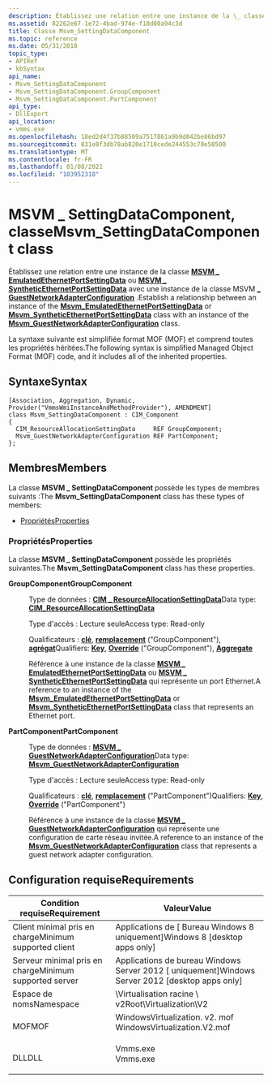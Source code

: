 ```yaml
---
description: Établissez une relation entre une instance de la \_ classe MSVM EmulatedEthernetPortSettingData ou MSVM \_ SyntheticEthernetPortSettingData avec une instance de la \_ classe MSVM GuestNetworkAdapterConfiguration.
ms.assetid: 82262e67-1e72-4bad-974e-f18d00a94c3d
title: Classe Msvm_SettingDataComponent
ms.topic: reference
ms.date: 05/31/2018
topic_type:
- APIRef
- kbSyntax
api_name:
- Msvm_SettingDataComponent
- Msvm_SettingDataComponent.GroupComponent
- Msvm_SettingDataComponent.PartComponent
api_type:
- DllExport
api_location:
- vmms.exe
ms.openlocfilehash: 18ed2d4f37b88509a7517861a9b9d842be86bd97
ms.sourcegitcommit: 831e8f3db78ab820e1710cede244553c70e50500
ms.translationtype: MT
ms.contentlocale: fr-FR
ms.lasthandoff: 01/08/2021
ms.locfileid: "103952318"
---
```

# <a name="msvm_settingdatacomponent-class"></a><span data-ttu-id="e328e-103">MSVM \_ SettingDataComponent, classe</span><span class="sxs-lookup"><span data-stu-id="e328e-103">Msvm\_SettingDataComponent class</span></span>

<span data-ttu-id="e328e-104">Établissez une relation entre une instance de la classe [**MSVM \_ EmulatedEthernetPortSettingData**](msvm-emulatedethernetportsettingdata.md) ou [**MSVM \_ SyntheticEthernetPortSettingData**](msvm-syntheticethernetportsettingdata.md) avec une instance de la classe MSVM [**\_ GuestNetworkAdapterConfiguration**](msvm-guestnetworkadapterconfiguration.md) .</span><span class="sxs-lookup"><span data-stu-id="e328e-104">Establish a relationship between an instance of the [**Msvm\_EmulatedEthernetPortSettingData**](msvm-emulatedethernetportsettingdata.md) or [**Msvm\_SyntheticEthernetPortSettingData**](msvm-syntheticethernetportsettingdata.md) class with an instance of the [**Msvm\_GuestNetworkAdapterConfiguration**](msvm-guestnetworkadapterconfiguration.md) class.</span></span>

<span data-ttu-id="e328e-105">La syntaxe suivante est simplifiée format MOF (MOF) et comprend toutes les propriétés héritées.</span><span class="sxs-lookup"><span data-stu-id="e328e-105">The following syntax is simplified Managed Object Format (MOF) code, and it includes all of the inherited properties.</span></span>

## <a name="syntax"></a><span data-ttu-id="e328e-106">Syntaxe</span><span class="sxs-lookup"><span data-stu-id="e328e-106">Syntax</span></span>

``` syntax
[Association, Aggregation, Dynamic, Provider("VmmsWmiInstanceAndMethodProvider"), AMENDMENT]
class Msvm_SettingDataComponent : CIM_Component
{
  CIM_ResourceAllocationSettingData     REF GroupComponent;
  Msvm_GuestNetworkAdapterConfiguration REF PartComponent;
};
```

## <a name="members"></a><span data-ttu-id="e328e-107">Membres</span><span class="sxs-lookup"><span data-stu-id="e328e-107">Members</span></span>

<span data-ttu-id="e328e-108">La classe **MSVM \_ SettingDataComponent** possède les types de membres suivants :</span><span class="sxs-lookup"><span data-stu-id="e328e-108">The **Msvm\_SettingDataComponent** class has these types of members:</span></span>

-   [<span data-ttu-id="e328e-109">Propriétés</span><span class="sxs-lookup"><span data-stu-id="e328e-109">Properties</span></span>](#properties)

### <a name="properties"></a><span data-ttu-id="e328e-110">Propriétés</span><span class="sxs-lookup"><span data-stu-id="e328e-110">Properties</span></span>

<span data-ttu-id="e328e-111">La classe **MSVM \_ SettingDataComponent** possède les propriétés suivantes.</span><span class="sxs-lookup"><span data-stu-id="e328e-111">The **Msvm\_SettingDataComponent** class has these properties.</span></span>

<dl> <dt>

<span data-ttu-id="e328e-112">**GroupComponent**</span><span class="sxs-lookup"><span data-stu-id="e328e-112">**GroupComponent**</span></span>
</dt> <dd> <dl> <dt>

<span data-ttu-id="e328e-113">Type de données : **[ **CIM \_ ResourceAllocationSettingData**](/previous-versions/windows/desktop/clushyperv/cim-resourceallocationsettingdata)**</span><span class="sxs-lookup"><span data-stu-id="e328e-113">Data type: **[**CIM\_ResourceAllocationSettingData**](/previous-versions/windows/desktop/clushyperv/cim-resourceallocationsettingdata)**</span></span>
</dt> <dt>

<span data-ttu-id="e328e-114">Type d'accès : Lecture seule</span><span class="sxs-lookup"><span data-stu-id="e328e-114">Access type: Read-only</span></span>
</dt> <dt>

<span data-ttu-id="e328e-115">Qualificateurs : [**clé**](/windows/desktop/WmiSdk/key-qualifier), [**remplacement**](/windows/desktop/WmiSdk/standard-qualifiers) ("GroupComponent"), [**agrégat**](/windows/desktop/WmiSdk/standard-qualifiers)</span><span class="sxs-lookup"><span data-stu-id="e328e-115">Qualifiers: [**Key**](/windows/desktop/WmiSdk/key-qualifier), [**Override**](/windows/desktop/WmiSdk/standard-qualifiers) ("GroupComponent"), [**Aggregate**](/windows/desktop/WmiSdk/standard-qualifiers)</span></span>
</dt> </dl>

<span data-ttu-id="e328e-116">Référence à une instance de la classe [**MSVM \_ EmulatedEthernetPortSettingData**](msvm-emulatedethernetportsettingdata.md) ou [**MSVM \_ SyntheticEthernetPortSettingData**](msvm-syntheticethernetportsettingdata.md) qui représente un port Ethernet.</span><span class="sxs-lookup"><span data-stu-id="e328e-116">A reference to an instance of the [**Msvm\_EmulatedEthernetPortSettingData**](msvm-emulatedethernetportsettingdata.md) or [**Msvm\_SyntheticEthernetPortSettingData**](msvm-syntheticethernetportsettingdata.md) class that represents an Ethernet port.</span></span>

</dd> <dt>

<span data-ttu-id="e328e-117">**PartComponent**</span><span class="sxs-lookup"><span data-stu-id="e328e-117">**PartComponent**</span></span>
</dt> <dd> <dl> <dt>

<span data-ttu-id="e328e-118">Type de données : **[ **MSVM \_ GuestNetworkAdapterConfiguration**](msvm-guestnetworkadapterconfiguration.md)**</span><span class="sxs-lookup"><span data-stu-id="e328e-118">Data type: **[**Msvm\_GuestNetworkAdapterConfiguration**](msvm-guestnetworkadapterconfiguration.md)**</span></span>
</dt> <dt>

<span data-ttu-id="e328e-119">Type d'accès : Lecture seule</span><span class="sxs-lookup"><span data-stu-id="e328e-119">Access type: Read-only</span></span>
</dt> <dt>

<span data-ttu-id="e328e-120">Qualificateurs : [**clé**](/windows/desktop/WmiSdk/key-qualifier), [**remplacement**](/windows/desktop/WmiSdk/standard-qualifiers) ("PartComponent")</span><span class="sxs-lookup"><span data-stu-id="e328e-120">Qualifiers: [**Key**](/windows/desktop/WmiSdk/key-qualifier), [**Override**](/windows/desktop/WmiSdk/standard-qualifiers) ("PartComponent")</span></span>
</dt> </dl>

<span data-ttu-id="e328e-121">Référence à une instance de la classe [**MSVM \_ GuestNetworkAdapterConfiguration**](msvm-guestnetworkadapterconfiguration.md) qui représente une configuration de carte réseau invitée.</span><span class="sxs-lookup"><span data-stu-id="e328e-121">A reference to an instance of the [**Msvm\_GuestNetworkAdapterConfiguration**](msvm-guestnetworkadapterconfiguration.md) class that represents a guest network adapter configuration.</span></span>

</dd> </dl>

## <a name="requirements"></a><span data-ttu-id="e328e-122">Configuration requise</span><span class="sxs-lookup"><span data-stu-id="e328e-122">Requirements</span></span>



| <span data-ttu-id="e328e-123">Condition requise</span><span class="sxs-lookup"><span data-stu-id="e328e-123">Requirement</span></span> | <span data-ttu-id="e328e-124">Valeur</span><span class="sxs-lookup"><span data-stu-id="e328e-124">Value</span></span> |
|-------------------------------------|---------------------------------------------------------------------------------------------------------|
| <span data-ttu-id="e328e-125">Client minimal pris en charge</span><span class="sxs-lookup"><span data-stu-id="e328e-125">Minimum supported client</span></span><br/> | <span data-ttu-id="e328e-126">Applications de \[ Bureau Windows 8 uniquement\]</span><span class="sxs-lookup"><span data-stu-id="e328e-126">Windows 8 \[desktop apps only\]</span></span><br/>                                                              |
| <span data-ttu-id="e328e-127">Serveur minimal pris en charge</span><span class="sxs-lookup"><span data-stu-id="e328e-127">Minimum supported server</span></span><br/> | <span data-ttu-id="e328e-128">Applications de bureau Windows Server 2012 \[ uniquement\]</span><span class="sxs-lookup"><span data-stu-id="e328e-128">Windows Server 2012 \[desktop apps only\]</span></span><br/>                                                    |
| <span data-ttu-id="e328e-129">Espace de noms</span><span class="sxs-lookup"><span data-stu-id="e328e-129">Namespace</span></span><br/>                | <span data-ttu-id="e328e-130">\\Virtualisation racine \\ v2</span><span class="sxs-lookup"><span data-stu-id="e328e-130">Root\\Virtualization\\V2</span></span><br/>                                                                     |
| <span data-ttu-id="e328e-131">MOF</span><span class="sxs-lookup"><span data-stu-id="e328e-131">MOF</span></span><br/>                      | <dl> <span data-ttu-id="e328e-132"><dt>WindowsVirtualization. v2. mof</dt></span><span class="sxs-lookup"><span data-stu-id="e328e-132"><dt>WindowsVirtualization.V2.mof</dt></span></span> </dl> |
| <span data-ttu-id="e328e-133">DLL</span><span class="sxs-lookup"><span data-stu-id="e328e-133">DLL</span></span><br/>                      | <dl> <span data-ttu-id="e328e-134"><dt>Vmms.exe</dt></span><span class="sxs-lookup"><span data-stu-id="e328e-134"><dt>Vmms.exe</dt></span></span> </dl>                     |



 

